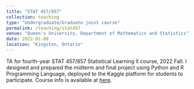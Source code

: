 ```yaml
---
title: "STAT 457/857"
collection: teaching
type: "Undergraduate/Graduate joint course"
permalink: /teaching/stat457
venue: "Queen's University, Department of Mathematics and Statistics"
date: 2022-01-08
location: "Kingston, Ontario"
---
```


TA for fourth-year STAT 457/857 Statistical Learning II course, 2022 Fall. I designed and prepared the midterm and final project using Python and R Programming Language, deployed to the Kaggle platform for students to participate. Course info is available at [here](https://www.queensu.ca/academic-calendar/search/?P=STAT%20457).

